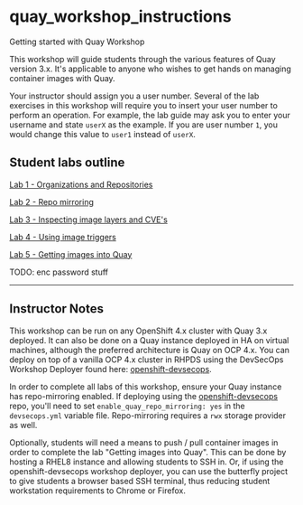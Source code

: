 # quay_workshop_instructions
Getting started with Quay Workshop

This workshop will guide students through the various features of Quay version 3.x. It's applicable to anyone who wishes to get hands on managing container images with Quay.

Your instructor should assign you a user number. Several of the lab exercises in this workshop will require you to insert your user number to perform an operation. For example, the lab guide may ask you to enter your username and state `userX` as the example. If you are user number `1`, you would change this value to `user1` instead of `userX`.

## Student labs outline
[Lab 1 - Organizations and Repositories](https://github.com/mbach04/quay_workshop_instructions/blob/master/lab1.md)

[Lab 2 - Repo mirroring](https://github.com/mbach04/quay_workshop_instructions/blob/master/lab3.md)

[Lab 3 - Inspecting image layers and CVE's](https://github.com/mbach04/quay_workshop_instructions/blob/master/lab4.md)

[Lab 4 - Using image triggers](https://github.com/mbach04/quay_workshop_instructions/blob/master/lab5.md)

[Lab 5 - Getting images into Quay](https://github.com/mbach04/quay_workshop_instructions/blob/master/lab6.md)

TODO: enc password stuff
___

## Instructor Notes
This workshop can be run on any OpenShift 4.x cluster with Quay 3.x deployed. It can also be done on a Quay instance deployed in HA on virtual machines, although the preferred architecture is Quay on OCP 4.x. You can deploy on top of a vanilla OCP 4.x cluster in RHPDS using the DevSecOps Workshop Deployer found here: [openshift-devsecops](https://github.com/jharmison-redhat/openshift-devsecops).

In order to complete all labs of this workshop, ensure your Quay instance has repo-mirroring enabled. If deploying using the [openshift-devsecops](https://github.com/jharmison-redhat/openshift-devsecops) repo, you'll need to set `enable_quay_repo_mirroring: yes` in the `devsecops.yml` variable file. Repo-mirroring requires a `rwx` storage provider as well.

Optionally, students will need a means to push / pull container images in order to complete the lab "Getting images into Quay". This can be done by hosting a RHEL8 instance and allowing students to SSH in. Or, if using the openshift-devsecops workshop deployer, you can use the butterfly project to give students a browser based SSH terminal, thus reducing student workstation requirements to Chrome or Firefox.